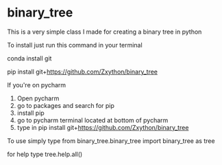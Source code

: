 # binary_tree
This is a very simple class I made for creating a binary tree in python

To install just run this command in your terminal


conda install git

pip install git+https://github.com/Zxython/binary_tree


If you're on pycharm
1) Open pycharm
2) go to packages and search for pip
3) install pip
4) go to pycharm terminal located at bottom of pycharm
5) type in pip install git+https://github.com/Zxython/binary_tree

To use simply type from 
binary_tree.binary_tree import binary_tree as tree

for help type
tree.help.all()
